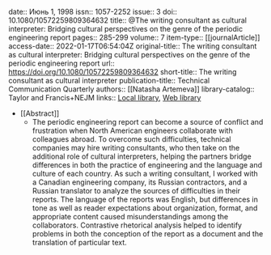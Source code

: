date:: Июнь 1, 1998
issn:: 1057-2252
issue:: 3
doi:: 10.1080/10572259809364632
title:: @The writing consultant as cultural interpreter: Bridging cultural perspectives on the genre of the periodic engineering report
pages:: 285-299
volume:: 7
item-type:: [[journalArticle]]
access-date:: 2022-01-17T06:54:04Z
original-title:: The writing consultant as cultural interpreter: Bridging cultural perspectives on the genre of the periodic engineering report
url:: https://doi.org/10.1080/10572259809364632
short-title:: The writing consultant as cultural interpreter
publication-title:: Technical Communication Quarterly
authors:: [[Natasha Artemeva]]
library-catalog:: Taylor and Francis+NEJM
links:: [Local library](zotero://select/library/items/H73FQPY5), [Web library](https://www.zotero.org/users/6520516/items/H73FQPY5)

- [[Abstract]]
	- The periodic engineering report can become a source of conflict and frustration when North American engineers collaborate with colleagues abroad. To overcome such difficulties, technical companies may hire writing consultants, who then take on the additional role of cultural interpreters, helping the partners bridge differences in both the practice of engineering and the language and culture of each country. As such a writing consultant, I worked with a Canadian engineering company, its Russian contractors, and a Russian translator to analyze the sources of difficulties in their reports. The language of the reports was English, but differences in tone as well as reader expectations about organization, format, and appropriate content caused misunderstandings among the collaborators. Contrastive rhetorical analysis helped to identify problems in both the conception of the report as a document and the translation of particular text.